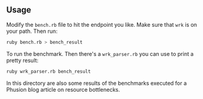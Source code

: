Usage
----

Modify the `bench.rb` file to hit the endpoint you like. Make sure that `wrk` is on your path. Then run:

```bash
ruby bench.rb > bench_result 
```

To run the benchmark. Then there's a `wrk_parser.rb` you can use to print a pretty result:

```bash
ruby wrk_parser.rb bench_result
```

In this directory are also some results of the benchmarks executed for a Phusion blog article on resource bottlenecks.

